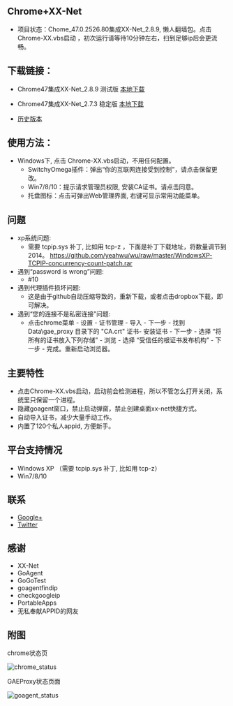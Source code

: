 Chrome+XX-Net
-------------
* 项目状态：Chome_47.0.2526.80集成XX-Net_2.8.9, 懒人翻墙包。点击 Chrome-XX.vbs启动 ，初次运行请等待10分钟左右，扫到足够ip后会更流畅。

下载链接：
--------
* Chrome47集成XX-Net_2.8.9  测试版 [本地下载](https://github.com/yeahwu/chrome-xx/archive/master.zip)

* Chrome47集成XX-Net_2.7.3  稳定版 [本地下载](https://github.com/yeahwu/chrome-xx/archive/Chome_47.0.2526.80%E9%9B%86%E6%88%90XX-Net_2.7.3.zip)
   
* [历史版本](https://github.com/yeahwu/chrome/releases)

使用方法：
----------
* Windows下, 点击 Chrome-XX.vbs启动，不用任何配置。
  - SwitchyOmega插件：弹出“你的互联网连接受到控制”，请点击保留更改。
  - Win7/8/10：提示请求管理员权限, 安装CA证书。请点击同意。
  - 托盘图标：点击可弹出Web管理界面, 右键可显示常用功能菜单。

问题
-----
* xp系统问题:
   - 需要 tcpip.sys 补丁, 比如用 tcp-z ，下面是补丁下载地址，将数量调节到2014。    https://github.com/yeahwu/wu/raw/master/WindowsXP-TCPIP-concurrency-count-patch.rar
* 遇到“password is wrong”问题: 
   - #10
* 遇到代理插件损坏问题:
   - 这是由于github自动压缩导致的，重新下载，或者点击dropbox下载，即可解决。
* 遇到“您的连接不是私密连接”问题: 
   - 点击chrome菜单 - 设置 - 证书管理 - 导入 - 下一步 - 找到Data\gae_proxy 目录下的 "CA.crt" 证书- 安装证书 - 下一步 - 选择 “将所有的证书放入下列存储” - 浏览 - 选择 “受信任的根证书发布机构” - 下一步 - 完成。重新启动浏览器。

主要特性
--------
* 点击Chrome-XX.vbs启动，启动前会检测进程，所以不管怎么打开关闭，系统里只保留一个进程。
* 隐藏goagent窗口，禁止启动弹窗，禁止创建桌面xx-net快捷方式。
* 自动导入证书，减少大量手动工作。
* 内置了120个私人appid, 方便新手。

平台支持情况
------------
* Windows XP （需要 tcpip.sys 补丁, 比如用 tcp-z）
* Win7/8/10

联系
-------
* [Google+](https://plus.google.com/communities/101215702940766881013)
* [Twitter](https://twitter.com/yeahwu404)

感谢
-------
* XX-Net
* GoAgent
* GoGoTest
* goagentfindip
* checkgoogleip
* PortableApps
* 无私奉献APPID的网友

附图
--------

chrome状态页

![chrome_status](https://github.com/yeahwu/wu/blob/master/chrome1.JPG?raw=true)

GAEProxy状态页面

![goagent_status](https://github.com/yeahwu/wu/blob/master/chrome2.JPG?raw=true)

